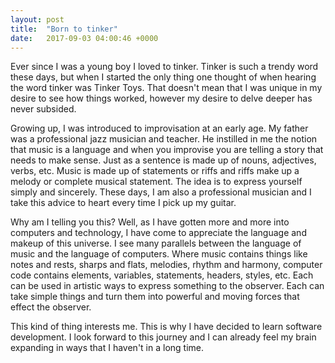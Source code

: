 ```yaml
---
layout: post
title:  "Born to tinker"
date:   2017-09-03 04:00:46 +0000
---
```



Ever since I was a young boy I loved to tinker. Tinker is such a trendy word these days, but when I started the only thing one thought of when hearing the word tinker was Tinker Toys. That doesn't mean that I was unique in my desire to see how things worked, however my desire to delve deeper has never subsided.

Growing up, I was introduced to improvisation at an early age. My father was a professional jazz musician and teacher. He instilled in me the notion that music is a language and when you improvise you are telling a story that needs to make sense. Just as a sentence is made up of nouns, adjectives, verbs, etc. Music is made up of statements or riffs and riffs make up a melody or complete musical statement. The idea is to express yourself simply and sincerely.  These days, I am also a professional musician and I take this advice to heart every time I pick up my guitar. 

Why am I telling you this? Well, as I have gotten more and more into computers and technology, I have come to appreciate the language and makeup of this universe.  I see many parallels between the language of music and the language of computers. Where music contains things like notes and rests, sharps and flats, melodies, rhythm and harmony, computer code contains elements, variables, statements, headers, styles, etc. Each can be used in artistic ways to express something to the observer. Each can take simple things and turn them into powerful and moving forces that effect the observer.

This kind of thing interests me. This is why I have decided to learn software development. I look forward to this journey and I can already feel my brain expanding in ways that I haven't in a long time.
